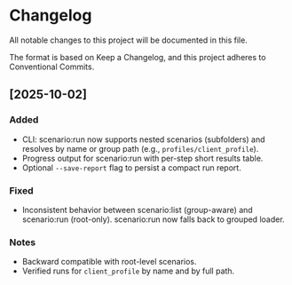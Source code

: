# Changelog

All notable changes to this project will be documented in this file.

The format is based on Keep a Changelog, and this project adheres to Conventional Commits.

## [2025-10-02]

### Added
- CLI: scenario:run now supports nested scenarios (subfolders) and resolves by name or group path (e.g., `profiles/client_profile`).
- Progress output for scenario:run with per-step short results table.
- Optional `--save-report` flag to persist a compact run report.

### Fixed
- Inconsistent behavior between scenario:list (group-aware) and scenario:run (root-only). scenario:run now falls back to grouped loader.

### Notes
- Backward compatible with root-level scenarios.
- Verified runs for `client_profile` by name and by full path.
